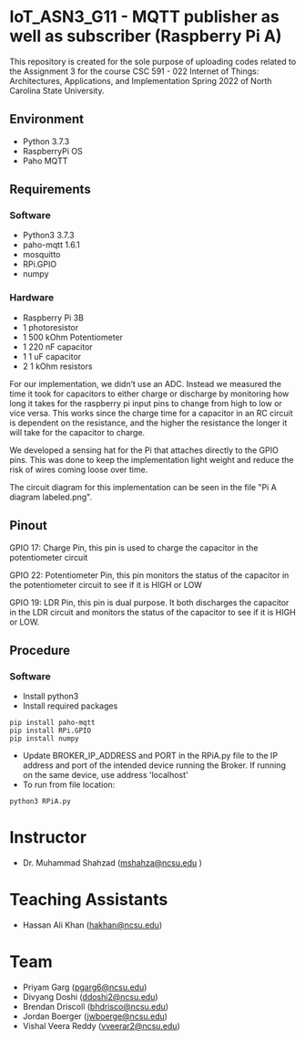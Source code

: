# IoT_ASN3_G11 - MQTT publisher as well as subscriber (Raspberry Pi A)

This repository is created for the sole purpose of uploading codes related to the Assignment 3 for the course CSC 591 - 022 Internet of Things: Architectures, Applications, and Implementation Spring 2022 of North Carolina State University.

## Environment
- Python 3.7.3
- RaspberryPi OS
- Paho MQTT

## Requirements
### Software
- Python3 3.7.3
- paho-mqtt 1.6.1
- mosquitto
- RPi.GPIO
- numpy

### Hardware
- Raspberry Pi 3B
- 1 photoresistor
- 1 500 kOhm Potentiometer
- 1 220 nF capacitor
- 1 1 uF capacitor
- 2 1 kOhm resistors

For our implementation, we didn’t use an ADC. Instead we measured the time it took for capacitors to either charge or discharge by monitoring how long it takes for the raspberry pi input pins to change from high to low or vice versa. This works since the charge time for a capacitor in an RC circuit is dependent on the resistance, and the higher the resistance the longer it will take for the capacitor to charge.

We developed a sensing hat for the Pi that attaches directly to the GPIO pins. This was done to keep the implementation light weight and reduce the risk of wires coming loose over time.

The circuit diagram for this implementation can be seen in the file "Pi A diagram labeled.png".

## Pinout

GPIO 17: Charge Pin, this pin is used to charge the capacitor in the potentiometer circuit

GPIO 22: Potentiometer Pin, this pin monitors the status of the capacitor in the potentiometer circuit to see if it is HIGH or LOW

GPIO 19: LDR Pin, this pin is dual purpose. It both discharges the capacitor in the LDR circuit and monitors the status of the capacitor to see if it is HIGH or LOW.

## Procedure
### Software
- Install python3
- Install required packages

```
pip install paho-mqtt
pip install RPi.GPIO
pip install numpy
```

- Update BROKER_IP_ADDRESS and PORT in the RPiA.py file to the IP address and port of the intended device running the Broker. If running on the same device, use address 'localhost'
- To run from file location: 

```
python3 RPiA.py
```


# Instructor
- Dr. Muhammad Shahzad (mshahza@ncsu.edu )

# Teaching Assistants
- Hassan Ali Khan (hakhan@ncsu.edu)

# Team
- Priyam Garg (pgarg6@ncsu.edu)
- Divyang Doshi	(ddoshi2@ncsu.edu)
- Brendan Driscoll (bhdrisco@ncsu.edu)
- Jordan Boerger (jwboerge@ncsu.edu)
- Vishal Veera Reddy (vveerar2@ncsu.edu)
